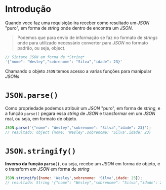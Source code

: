 # Introdução

Quando voce faz uma requisição ira receber como resultado um *JSON* "puro", em forma de *string* onde dentro de encontra um *JSON*.
> Podemos que para envio de informação se faz no formato de *strings* onde para utilizado  necessário converter para *JSON* no formato padrão, ou seja, object.
```javascript
// Sintaxe JSON em forma de *String*
'{"nome": "Wesley","sobrenome": "Silva","idade": 23}'
```
Chamando o objeto `JSON` temos acesso a varias funções para manipular *JSONs*

# `JSON.parse()`

Como propriedade podemos atribuir um *JSON* "puro", em forma de *string*, e a função `parse()` pegara essa *string*  de *JSON* e transformar em um *JSON* real, ou seja, em formato de objeto.
```javascript
JSON.parse('{"nome": "Wesley","sobrenome": "Silva","idade": 23}');
// resultado: object {nome: 'Wesley',sobrenome: 'Silva',idade: 23}
```

# `JSON.stringify()`

**Inverso da função `parse()`**, ou seja, recebe um *JSON* em forma de objeto, e o transform em *JSON* em forma de *string*
```javascript
JSON.stringify({nome: 'Wesley',sobrenome: 'Silva',idade: 23});
// resultado: String '{"nome": "Wesley","sobrenome": "Silva","idade": 23}'
```